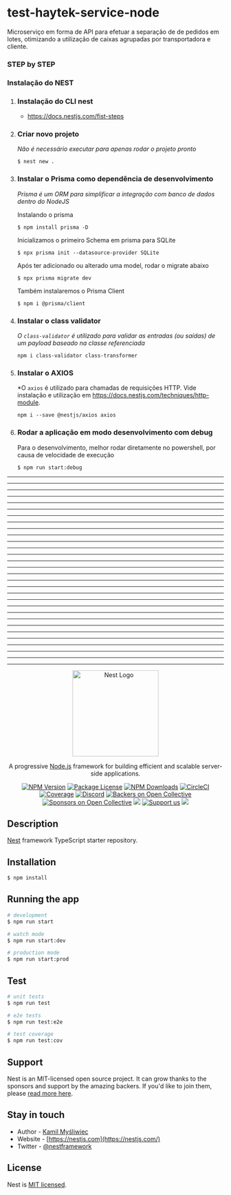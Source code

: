 # test-haytek-service-node
Microserviço em forma de API para efetuar a separação de de pedidos em lotes, otimizando a utilização de caixas agrupadas por transportadora e cliente.

### STEP by STEP

### Instalação do NEST


1. ### Instalação do CLI nest
    - https://docs.nestjs.com/fist-steps

1. ### Criar novo projeto

    *Não é necessário executar para apenas rodar o projeto pronto*

    ```
    $ nest new .
    ```

1. ### Instalar o Prisma como dependência de desenvolvimento

    *Prisma é um ORM para simplificar a integração com banco de dados dentro do NodeJS*

    Instalando o prisma
  
    ```
    $ npm install prisma -D
    ```

    Inicializamos o primeiro Schema em prisma para SQLite

    ```
    $ npx prisma init --datasource-provider SQLite
    ```

    Após ter adicionado ou alterado uma model, rodar o migrate abaixo

    ```
    $ npx prisma migrate dev
    ```

    Também instalaremos o Prisma Client

    ```
    $ npm i @prisma/client
    ```

1. ### Instalar o class validator

    *O `class-validator` é utilizado para validar as entradas (ou saídas) de um payload baseado na classe referenciada*

    ```
    npm i class-validator class-transformer
    ```

1. ### Instalar o AXIOS

    *O `axios` é utilizado para chamadas de requisições HTTP. Vide instalação e utilização em https://docs.nestjs.com/techniques/http-module.

    ```
    npm i --save @nestjs/axios axios
    ```


1. ### Rodar a aplicação em modo desenvolvimento com debug

    Para o desenvolvimento, melhor rodar diretamente no powershell, por causa de velocidade de execução

    ```
    $ npm run start:debug
    ```
    
    




---------------------------------------------------------------------
---------------------------------------------------------------------
---------------------------------------------------------------------
---------------------------------------------------------------------
---------------------------------------------------------------------
---------------------------------------------------------------------
---------------------------------------------------------------------
---------------------------------------------------------------------
---------------------------------------------------------------------
---------------------------------------------------------------------
---------------------------------------------------------------------
---------------------------------------------------------------------
---------------------------------------------------------------------
---------------------------------------------------------------------
---------------------------------------------------------------------
---------------------------------------------------------------------
---------------------------------------------------------------------
---------------------------------------------------------------------
---------------------------------------------------------------------
---------------------------------------------------------------------
---------------------------------------------------------------------
---------------------------------------------------------------------
---------------------------------------------------------------------
---------------------------------------------------------------------
---------------------------------------------------------------------
---------------------------------------------------------------------
---------------------------------------------------------------------
---------------------------------------------------------------------
---------------------------------------------------------------------
---------------------------------------------------------------------




<p align="center">
  <a href="http://nestjs.com/" target="blank"><img src="https://nestjs.com/img/logo-small.svg" width="200" alt="Nest Logo" /></a>
</p>

[circleci-image]: https://img.shields.io/circleci/build/github/nestjs/nest/master?token=abc123def456
[circleci-url]: https://circleci.com/gh/nestjs/nest

  <p align="center">A progressive <a href="http://nodejs.org" target="_blank">Node.js</a> framework for building efficient and scalable server-side applications.</p>
    <p align="center">
<a href="https://www.npmjs.com/~nestjscore" target="_blank"><img src="https://img.shields.io/npm/v/@nestjs/core.svg" alt="NPM Version" /></a>
<a href="https://www.npmjs.com/~nestjscore" target="_blank"><img src="https://img.shields.io/npm/l/@nestjs/core.svg" alt="Package License" /></a>
<a href="https://www.npmjs.com/~nestjscore" target="_blank"><img src="https://img.shields.io/npm/dm/@nestjs/common.svg" alt="NPM Downloads" /></a>
<a href="https://circleci.com/gh/nestjs/nest" target="_blank"><img src="https://img.shields.io/circleci/build/github/nestjs/nest/master" alt="CircleCI" /></a>
<a href="https://coveralls.io/github/nestjs/nest?branch=master" target="_blank"><img src="https://coveralls.io/repos/github/nestjs/nest/badge.svg?branch=master#9" alt="Coverage" /></a>
<a href="https://discord.gg/G7Qnnhy" target="_blank"><img src="https://img.shields.io/badge/discord-online-brightgreen.svg" alt="Discord"/></a>
<a href="https://opencollective.com/nest#backer" target="_blank"><img src="https://opencollective.com/nest/backers/badge.svg" alt="Backers on Open Collective" /></a>
<a href="https://opencollective.com/nest#sponsor" target="_blank"><img src="https://opencollective.com/nest/sponsors/badge.svg" alt="Sponsors on Open Collective" /></a>
  <a href="https://paypal.me/kamilmysliwiec" target="_blank"><img src="https://img.shields.io/badge/Donate-PayPal-ff3f59.svg"/></a>
    <a href="https://opencollective.com/nest#sponsor"  target="_blank"><img src="https://img.shields.io/badge/Support%20us-Open%20Collective-41B883.svg" alt="Support us"></a>
  <a href="https://twitter.com/nestframework" target="_blank"><img src="https://img.shields.io/twitter/follow/nestframework.svg?style=social&label=Follow"></a>
</p>
  <!--[![Backers on Open Collective](https://opencollective.com/nest/backers/badge.svg)](https://opencollective.com/nest#backer)
  [![Sponsors on Open Collective](https://opencollective.com/nest/sponsors/badge.svg)](https://opencollective.com/nest#sponsor)-->

## Description

[Nest](https://github.com/nestjs/nest) framework TypeScript starter repository.

## Installation

```bash
$ npm install
```

## Running the app

```bash
# development
$ npm run start

# watch mode
$ npm run start:dev

# production mode
$ npm run start:prod
```

## Test

```bash
# unit tests
$ npm run test

# e2e tests
$ npm run test:e2e

# test coverage
$ npm run test:cov
```

## Support

Nest is an MIT-licensed open source project. It can grow thanks to the sponsors and support by the amazing backers. If you'd like to join them, please [read more here](https://docs.nestjs.com/support).

## Stay in touch

- Author - [Kamil Myśliwiec](https://kamilmysliwiec.com)
- Website - [https://nestjs.com](https://nestjs.com/)
- Twitter - [@nestframework](https://twitter.com/nestframework)

## License

Nest is [MIT licensed](LICENSE).
